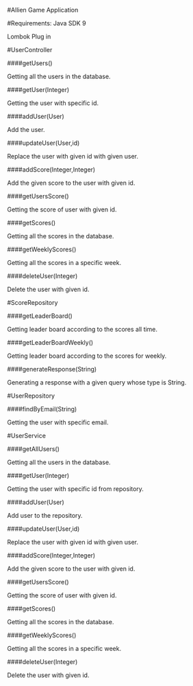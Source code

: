 #Allien Game Application

#Requirements: 
Java SDK 9

Lombok Plug in

#UserController

####getUsers()

Getting all the users in the database.

####getUser(Integer)

Getting the user with specific id.

####addUser(User)

Add the user.

####updateUser(User,id)

Replace the user with given id with given user.

####addScore(Integer,Integer)

Add the given score to the user with given id.


####getUsersScore()

Getting the score of user with given id.

####getScores()

Getting all the scores in the database.

####getWeeklyScores()

Getting all the scores in a specific week.

####deleteUser(Integer)

Delete the user with given id.


#ScoreRepository

####getLeaderBoard()

Getting leader board according to the scores all time.

####getLeaderBoardWeekly()

Getting leader board according to the scores for weekly.

####generateResponse(String)

Generating a response with a given query whose type is String.

#UserRepository

####findByEmail(String)

Getting the user with specific email.

#UserService

####getAllUsers()

Getting all the users in the database.

####getUser(Integer)

Getting the user with specific id from repository.

####addUser(User)

Add user to the repository.

####updateUser(User,id)

Replace the user with given id with given user.

####addScore(Integer,Integer)

Add the given score to the user with given id.


####getUsersScore()

Getting the score of user with given id.

####getScores()

Getting all the scores in the database.

####getWeeklyScores()

Getting all the scores in a specific week.

####deleteUser(Integer)

Delete the user with given id.